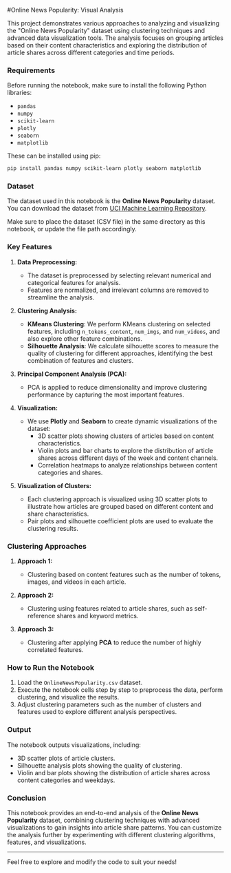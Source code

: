 #Online News Popularity: Visual Analysis

This project demonstrates various approaches to analyzing and visualizing the "Online News Popularity" dataset using clustering techniques and advanced data visualization tools. The analysis focuses on grouping articles based on their content characteristics and exploring the distribution of article shares across different categories and time periods.

### Requirements

Before running the notebook, make sure to install the following Python libraries:

- `pandas`
- `numpy`
- `scikit-learn`
- `plotly`
- `seaborn`
- `matplotlib`

These can be installed using pip:

```bash
pip install pandas numpy scikit-learn plotly seaborn matplotlib
```

### Dataset

The dataset used in this notebook is the **Online News Popularity** dataset. You can download the dataset from [UCI Machine Learning Repository](https://archive.ics.uci.edu/ml/datasets/online+news+popularity).

Make sure to place the dataset (CSV file) in the same directory as this notebook, or update the file path accordingly.

### Key Features

1. **Data Preprocessing:**
   - The dataset is preprocessed by selecting relevant numerical and categorical features for analysis.
   - Features are normalized, and irrelevant columns are removed to streamline the analysis.

2. **Clustering Analysis:**
   - **KMeans Clustering**: We perform KMeans clustering on selected features, including `n_tokens_content`, `num_imgs`, and `num_videos`, and also explore other feature combinations.
   - **Silhouette Analysis**: We calculate silhouette scores to measure the quality of clustering for different approaches, identifying the best combination of features and clusters.

3. **Principal Component Analysis (PCA):**
   - PCA is applied to reduce dimensionality and improve clustering performance by capturing the most important features.

4. **Visualization:**
   - We use **Plotly** and **Seaborn** to create dynamic visualizations of the dataset:
     - 3D scatter plots showing clusters of articles based on content characteristics.
     - Violin plots and bar charts to explore the distribution of article shares across different days of the week and content channels.
     - Correlation heatmaps to analyze relationships between content categories and shares.

5. **Visualization of Clusters:**
   - Each clustering approach is visualized using 3D scatter plots to illustrate how articles are grouped based on different content and share characteristics.
   - Pair plots and silhouette coefficient plots are used to evaluate the clustering results.

### Clustering Approaches

1. **Approach 1:**
   - Clustering based on content features such as the number of tokens, images, and videos in each article.

2. **Approach 2:**
   - Clustering using features related to article shares, such as self-reference shares and keyword metrics.

3. **Approach 3:**
   - Clustering after applying **PCA** to reduce the number of highly correlated features.

### How to Run the Notebook

1. Load the `OnlineNewsPopularity.csv` dataset.
2. Execute the notebook cells step by step to preprocess the data, perform clustering, and visualize the results.
3. Adjust clustering parameters such as the number of clusters and features used to explore different analysis perspectives.

### Output

The notebook outputs visualizations, including:

- 3D scatter plots of article clusters.
- Silhouette analysis plots showing the quality of clustering.
- Violin and bar plots showing the distribution of article shares across content categories and weekdays.

### Conclusion

This notebook provides an end-to-end analysis of the **Online News Popularity** dataset, combining clustering techniques with advanced visualizations to gain insights into article share patterns. You can customize the analysis further by experimenting with different clustering algorithms, features, and visualizations.

---

Feel free to explore and modify the code to suit your needs!
